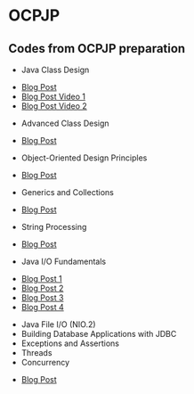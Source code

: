 OCPJP
=====

## Codes from OCPJP preparation

* Java Class Design
 - [Blog Post](http://www.juliocnsouza.com.br/revisao-ocpjp-design-de-classes-java/)
 - [Blog Post Video 1](http://www.juliocnsouza.com.br/video-revisao-ocp-java-programmer-7-class-design-parte-01/)
 - [Blog Post Video 2](http://www.juliocnsouza.com.br/video-revisao-ocp-java-programmer-7-class-design-parte-02/)
* Advanced Class Design
 - [Blog Post](http://www.juliocnsouza.com.br/revisao-ocpjp-design-de-classes-avancado-java/)
* Object-Oriented Design Principles
 - [Blog Post](http://www.juliocnsouza.com.br/revisao-ocpjp-pricipios-poo/)
* Generics and Collections
 - [Blog Post](http://www.juliocnsouza.com.br/revisao-ocpjp-generics-and-collections/)
* String Processing
 - [Blog Post](http://www.juliocnsouza.com.br/revisao-ocpjp-string-processing/)
* Java I/O Fundamentals
 - [Blog Post 1](http://www.juliocnsouza.com.br/java-io-classe-console/)
 - [Blog Post 2]()
 - [Blog Post 3]()
 - [Blog Post 4]()
* Java File I/O (NIO.2)
* Building Database Applications with JDBC
* Exceptions and Assertions
* Threads
* Concurrency
 - [Blog Post]()





